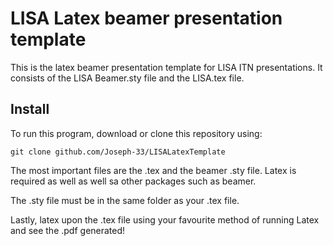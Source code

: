 # LISA Latex beamer presentation template

This is the latex beamer presentation template for LISA ITN presentations. It consists of the LISA Beamer.sty file and the LISA.tex file.

## Install

To run this program, download or clone this repository using:

```
git clone github.com/Joseph-33/LISALatexTemplate
```

The most important files are the .tex and the beamer .sty file. Latex is required as well as well sa other packages such as beamer.

The .sty file must be in the same folder as your .tex file.

Lastly, latex upon the .tex file using your favourite method of running Latex and see the .pdf generated!

